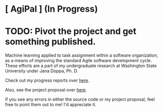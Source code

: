# [ AgiPal ] (In Progress)

# TODO: Pivot the project and get something published.

Machine learning applied to task assignment within a software organization, as a means of improving the standard Agile software development cycle. These efforts are a part of my undergraduate research at Washington State University under Jana Doppa, Ph. D.

Check out my progress reports over [here](https://docs.google.com/document/d/17N2bRCSWOirAeS_4AD8ImuqxuisNkwwLAUuS1U-0JJo/ditusp=sharing).

Also, see the project proposal over [here](https://docs.google.com/document/d/1SsWqcaKHSgFPztiEcrmhE0EpCseiNxIIAigREo-RE14/edit?usp=sharing).

If you see any errors in either the source code or my project proposal, feel free to point them out to me! I'd appreciate it.
